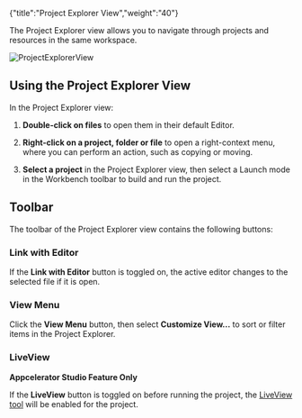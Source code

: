 {"title":"Project Explorer View","weight":"40"} 

The Project Explorer view allows you to navigate through projects and resources in the same workspace.

![ProjectExplorerView](/Images/appc/download/attachments/39685901/ProjectExplorerView.png)

## Using the Project Explorer View

In the Project Explorer view:

1.  **Double-click on files** to open them in their default Editor.
    
2.  **Right-click on a project, folder or file** to open a right-context menu, where you can perform an action, such as copying or moving.
    
3.  **Select a project** in the Project Explorer view, then select a Launch mode in the Workbench toolbar to build and run the project.
    

## Toolbar

The toolbar of the Project Explorer view contains the following buttons:

### Link with Editor

If the **Link with Editor** button is toggled on, the active editor changes to the selected file if it is open.

### View Menu

Click the **View Menu** button, then select **Customize View...** to sort or filter items in the Project Explorer.

### LiveView

**Appcelerator Studio Feature Only**

If the **LiveView** button is toggled on before running the project, the [LiveView tool](/docs/appc/Axway_Appcelerator_Studio/Axway_Appcelerator_Studio_Guide/Titanium_Development/LiveView/) will be enabled for the project.